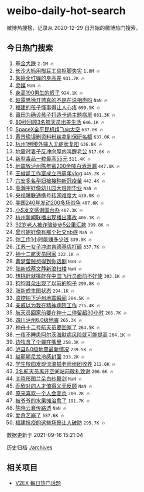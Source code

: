 # weibo-daily-hot-search

微博热搜榜，记录从 2020-12-29 日开始的微博热门搜索。

## 今日热门搜索

<!-- BEGIN -->

1. [基金大跌](https://s.weibo.com/weibo?q=%E5%9F%BA%E9%87%91%E5%A4%A7%E8%B7%8C&Refer=top) `2.1M 🔥`
1. [长沙大妈用掏耳工具抠脚失实](https://s.weibo.com/weibo?q=%23%E9%95%BF%E6%B2%99%E5%A4%A7%E5%A6%88%E7%94%A8%E6%8E%8F%E8%80%B3%E5%B7%A5%E5%85%B7%E6%8A%A0%E8%84%9A%E5%A4%B1%E5%AE%9E%23&Refer=top) `1.0M 🔥`
1. [朱婷全红婵的身高差](https://s.weibo.com/weibo?q=%23%E6%9C%B1%E5%A9%B7%E5%85%A8%E7%BA%A2%E5%A9%B5%E7%9A%84%E8%BA%AB%E9%AB%98%E5%B7%AE%23&Refer=top) `931.7K 🔥`
1. [灵媒](https://s.weibo.com/weibo?q=%E7%81%B5%E5%AA%92&Refer=top) `NaN 🔥`
1. [身高190男生的裤子](https://s.weibo.com/weibo?q=%23%E8%BA%AB%E9%AB%98190%E7%94%B7%E7%94%9F%E7%9A%84%E8%A3%A4%E5%AD%90%23&Refer=top) `924.1K 🔥`
1. [赵露思徐开骋真的不是在说相声吗](https://s.weibo.com/weibo?q=%23%E8%B5%B5%E9%9C%B2%E6%80%9D%E5%BE%90%E5%BC%80%E9%AA%8B%E7%9C%9F%E7%9A%84%E4%B8%8D%E6%98%AF%E5%9C%A8%E8%AF%B4%E7%9B%B8%E5%A3%B0%E5%90%97%23&Refer=top) `NaN 🔥`
1. [福建的孩子懂事得让人心疼](https://s.weibo.com/weibo?q=%23%E7%A6%8F%E5%BB%BA%E7%9A%84%E5%AD%A9%E5%AD%90%E6%87%82%E4%BA%8B%E5%BE%97%E8%AE%A9%E4%BA%BA%E5%BF%83%E7%96%BC%23&Refer=top) `699.5K 🔥`
1. [莆田为确诊孩子打造卡通主题病房](https://s.weibo.com/weibo?q=%23%E8%8E%86%E7%94%B0%E4%B8%BA%E7%A1%AE%E8%AF%8A%E5%AD%A9%E5%AD%90%E6%89%93%E9%80%A0%E5%8D%A1%E9%80%9A%E4%B8%BB%E9%A2%98%E7%97%85%E6%88%BF%23&Refer=top) `681.3K 🔥`
1. [80秒回顾3名航天员出差生活](https://s.weibo.com/weibo?q=%2380%E7%A7%92%E5%9B%9E%E9%A1%BE3%E5%90%8D%E8%88%AA%E5%A4%A9%E5%91%98%E5%87%BA%E5%B7%AE%E7%94%9F%E6%B4%BB%23&Refer=top) `646.1K 🔥`
1. [SpaceX全平民机组飞向太空](https://s.weibo.com/weibo?q=%23SpaceX%E5%85%A8%E5%B9%B3%E6%B0%91%E6%9C%BA%E7%BB%84%E9%A3%9E%E5%90%91%E5%A4%AA%E7%A9%BA%23&Refer=top) `637.0K 🔥`
1. [黄景瑜误删资料粉丝拿到保研名额](https://s.weibo.com/weibo?q=%23%E9%BB%84%E6%99%AF%E7%91%9C%E8%AF%AF%E5%88%A0%E8%B5%84%E6%96%99%E7%B2%89%E4%B8%9D%E6%8B%BF%E5%88%B0%E4%BF%9D%E7%A0%94%E5%90%8D%E9%A2%9D%23&Refer=top) `637.0K 🔥`
1. [杭州1例境外输入无症状复阳](https://s.weibo.com/weibo?q=%23%E6%9D%AD%E5%B7%9E1%E4%BE%8B%E5%A2%83%E5%A4%96%E8%BE%93%E5%85%A5%E6%97%A0%E7%97%87%E7%8A%B6%E5%A4%8D%E9%98%B3%23&Refer=top) `636.8K 🔥`
1. [地震时妻子反冲向屋内叫醒老公](https://s.weibo.com/weibo?q=%23%E5%9C%B0%E9%9C%87%E6%97%B6%E5%A6%BB%E5%AD%90%E5%8F%8D%E5%86%B2%E5%90%91%E5%B1%8B%E5%86%85%E5%8F%AB%E9%86%92%E8%80%81%E5%85%AC%23&Refer=top) `517.6K 🔥`
1. [新型毒品一粒最高55元](https://s.weibo.com/weibo?q=%23%E6%96%B0%E5%9E%8B%E6%AF%92%E5%93%81%E4%B8%80%E7%B2%92%E6%9C%80%E9%AB%9855%E5%85%83%23&Refer=top) `511.4K 🔥`
1. [地震致泸州陈年窖200余吨白酒泄漏](https://s.weibo.com/weibo?q=%23%E5%9C%B0%E9%9C%87%E8%87%B4%E6%B3%B8%E5%B7%9E%E9%99%88%E5%B9%B4%E7%AA%96200%E4%BD%99%E5%90%A8%E7%99%BD%E9%85%92%E6%B3%84%E6%BC%8F%23&Refer=top) `447.0K 🔥`
1. [王俊凯工作室成立四周年vlog](https://s.weibo.com/weibo?q=%23%E7%8E%8B%E4%BF%8A%E5%87%AF%E5%B7%A5%E4%BD%9C%E5%AE%A4%E6%88%90%E7%AB%8B%E5%9B%9B%E5%91%A8%E5%B9%B4vlog%23&Refer=top) `445.2K 🔥`
1. [六安多名孕妇被接种新冠疫苗](https://s.weibo.com/weibo?q=%23%E5%85%AD%E5%AE%89%E5%A4%9A%E5%90%8D%E5%AD%95%E5%A6%87%E8%A2%AB%E6%8E%A5%E7%A7%8D%E6%96%B0%E5%86%A0%E7%96%AB%E8%8B%97%23&Refer=top) `442.4K 🔥`
1. [高瀚宇好像幼儿园大班刚毕业](https://s.weibo.com/weibo?q=%23%E9%AB%98%E7%80%9A%E5%AE%87%E5%A5%BD%E5%83%8F%E5%B9%BC%E5%84%BF%E5%9B%AD%E5%A4%A7%E7%8F%AD%E5%88%9A%E6%AF%95%E4%B8%9A%23&Refer=top) `NaN 🔥`
1. [央视曝联通携号转网难度大](https://s.weibo.com/weibo?q=%23%E5%A4%AE%E8%A7%86%E6%9B%9D%E8%81%94%E9%80%9A%E6%90%BA%E5%8F%B7%E8%BD%AC%E7%BD%91%E9%9A%BE%E5%BA%A6%E5%A4%A7%23&Refer=top) `439.0K 🔥`
1. [美国240年发动200多场战争](https://s.weibo.com/weibo?q=%23%E7%BE%8E%E5%9B%BD240%E5%B9%B4%E5%8F%91%E5%8A%A8200%E5%A4%9A%E5%9C%BA%E6%88%98%E4%BA%89%23&Refer=top) `407.6K 🔥`
1. [小S发文感谢国台办](https://s.weibo.com/weibo?q=%23%E5%B0%8FS%E5%8F%91%E6%96%87%E6%84%9F%E8%B0%A2%E5%9B%BD%E5%8F%B0%E5%8A%9E%23&Refer=top) `407.3K 🔥`
1. [杭州新闻联播出现播出事故](https://s.weibo.com/weibo?q=%23%E6%9D%AD%E5%B7%9E%E6%96%B0%E9%97%BB%E8%81%94%E6%92%AD%E5%87%BA%E7%8E%B0%E6%92%AD%E5%87%BA%E4%BA%8B%E6%95%85%23&Refer=top) `406.1K 🔥`
1. [92岁老人被诈骗徒步5公里汇款](https://s.weibo.com/weibo?q=%2392%E5%B2%81%E8%80%81%E4%BA%BA%E8%A2%AB%E8%AF%88%E9%AA%97%E5%BE%92%E6%AD%A55%E5%85%AC%E9%87%8C%E6%B1%87%E6%AC%BE%23&Refer=top) `399.8K 🔥`
1. [曾可妮好像有那个社交nb症](https://s.weibo.com/weibo?q=%23%E6%9B%BE%E5%8F%AF%E5%A6%AE%E5%A5%BD%E5%83%8F%E6%9C%89%E9%82%A3%E4%B8%AA%E7%A4%BE%E4%BA%A4nb%E7%97%87%23&Refer=top) `NaN 🔥`
1. [你工作1小时能赚多少钱](https://s.weibo.com/weibo?q=%23%E4%BD%A0%E5%B7%A5%E4%BD%9C1%E5%B0%8F%E6%97%B6%E8%83%BD%E8%B5%9A%E5%A4%9A%E5%B0%91%E9%92%B1%23&Refer=top) `339.9K 🔥`
1. [江苏一女子冲进肯德基店打砸](https://s.weibo.com/weibo?q=%23%E6%B1%9F%E8%8B%8F%E4%B8%80%E5%A5%B3%E5%AD%90%E5%86%B2%E8%BF%9B%E8%82%AF%E5%BE%B7%E5%9F%BA%E5%BA%97%E6%89%93%E7%A0%B8%23&Refer=top) `337.7K 🔥`
1. [神十二航天员回家](https://s.weibo.com/weibo?q=%23%E7%A5%9E%E5%8D%81%E4%BA%8C%E8%88%AA%E5%A4%A9%E5%91%98%E5%9B%9E%E5%AE%B6%23&Refer=top) `322.1K 🔥`
1. [黄梦莹贼想得到你话剧](https://s.weibo.com/weibo?q=%23%E9%BB%84%E6%A2%A6%E8%8E%B9%E8%B4%BC%E6%83%B3%E5%BE%97%E5%88%B0%E4%BD%A0%E8%AF%9D%E5%89%A7%23&Refer=top) `NaN 🔥`
1. [张新成蔡文静新浪扫楼](https://s.weibo.com/weibo?q=%23%E5%BC%A0%E6%96%B0%E6%88%90%E8%94%A1%E6%96%87%E9%9D%99%E6%96%B0%E6%B5%AA%E6%89%AB%E6%A5%BC%23&Refer=top) `NaN 🔥`
1. [想挑衅就挑衅在中国飞行员面前不好使](https://s.weibo.com/weibo?q=%23%E6%83%B3%E6%8C%91%E8%A1%85%E5%B0%B1%E6%8C%91%E8%A1%85%E5%9C%A8%E4%B8%AD%E5%9B%BD%E9%A3%9E%E8%A1%8C%E5%91%98%E9%9D%A2%E5%89%8D%E4%B8%8D%E5%A5%BD%E4%BD%BF%23&Refer=top) `303.1K 🔥`
1. [狗狗耳朵出现了以前的狗子](https://s.weibo.com/weibo?q=%23%E7%8B%97%E7%8B%97%E8%80%B3%E6%9C%B5%E5%87%BA%E7%8E%B0%E4%BA%86%E4%BB%A5%E5%89%8D%E7%9A%84%E7%8B%97%E5%AD%90%23&Refer=top) `299.8K 🔥`
1. [张新成生图状态](https://s.weibo.com/weibo?q=%23%E5%BC%A0%E6%96%B0%E6%88%90%E7%94%9F%E5%9B%BE%E7%8A%B6%E6%80%81%23&Refer=top) `294.1K 🔥`
1. [监控拍下泸州地震瞬间](https://s.weibo.com/weibo?q=%23%E7%9B%91%E6%8E%A7%E6%8B%8D%E4%B8%8B%E6%B3%B8%E5%B7%9E%E5%9C%B0%E9%9C%87%E7%9E%AC%E9%97%B4%23&Refer=top) `284.5K 🔥`
1. [亲戚以为我在精神病院工作](https://s.weibo.com/weibo?q=%23%E4%BA%B2%E6%88%9A%E4%BB%A5%E4%B8%BA%E6%88%91%E5%9C%A8%E7%B2%BE%E7%A5%9E%E7%97%85%E9%99%A2%E5%B7%A5%E4%BD%9C%23&Refer=top) `275.4K 🔥`
1. [航天员回家前要在神十二停留超30小时](https://s.weibo.com/weibo?q=%23%E8%88%AA%E5%A4%A9%E5%91%98%E5%9B%9E%E5%AE%B6%E5%89%8D%E8%A6%81%E5%9C%A8%E7%A5%9E%E5%8D%81%E4%BA%8C%E5%81%9C%E7%95%99%E8%B6%8530%E5%B0%8F%E6%97%B6%23&Refer=top) `265.7K 🔥`
1. [四川泸州6.0级地震](https://s.weibo.com/weibo?q=%23%E5%9B%9B%E5%B7%9D%E6%B3%B8%E5%B7%9E6.0%E7%BA%A7%E5%9C%B0%E9%9C%87%23&Refer=top) `265.3K 🔥`
1. [神舟十二号航天员要回家了](https://s.weibo.com/weibo?q=%23%E7%A5%9E%E8%88%9F%E5%8D%81%E4%BA%8C%E5%8F%B7%E8%88%AA%E5%A4%A9%E5%91%98%E8%A6%81%E5%9B%9E%E5%AE%B6%E4%BA%86%23&Refer=top) `264.5K 🔥`
1. [一夜不睡患阿尔茨海默病风险就可能提高](https://s.weibo.com/weibo?q=%23%E4%B8%80%E5%A4%9C%E4%B8%8D%E7%9D%A1%E6%82%A3%E9%98%BF%E5%B0%94%E8%8C%A8%E6%B5%B7%E9%BB%98%E7%97%85%E9%A3%8E%E9%99%A9%E5%B0%B1%E5%8F%AF%E8%83%BD%E6%8F%90%E9%AB%98%23&Refer=top) `264.1K 🔥`
1. [边牧含了个蝉在嘴里](https://s.weibo.com/weibo?q=%23%E8%BE%B9%E7%89%A7%E5%90%AB%E4%BA%86%E4%B8%AA%E8%9D%89%E5%9C%A8%E5%98%B4%E9%87%8C%23&Refer=top) `258.3K 🔥`
1. [泸县6.0级地震最新情况](https://s.weibo.com/weibo?q=%23%E6%B3%B8%E5%8E%BF6.0%E7%BA%A7%E5%9C%B0%E9%9C%87%E6%9C%80%E6%96%B0%E6%83%85%E5%86%B5%23&Refer=top) `239.5K 🔥`
1. [赵丽颖尼龙冷感封面](https://s.weibo.com/weibo?q=%23%E8%B5%B5%E4%B8%BD%E9%A2%96%E5%B0%BC%E9%BE%99%E5%86%B7%E6%84%9F%E5%B0%81%E9%9D%A2%23&Refer=top) `233.2K 🔥`
1. [学生校园发现流浪猫老师组团收养](https://s.weibo.com/weibo?q=%23%E5%AD%A6%E7%94%9F%E6%A0%A1%E5%9B%AD%E5%8F%91%E7%8E%B0%E6%B5%81%E6%B5%AA%E7%8C%AB%E8%80%81%E5%B8%88%E7%BB%84%E5%9B%A2%E6%94%B6%E5%85%BB%23&Refer=top) `212.6K 🔥`
1. [3名航天员离开空间站前敬礼致谢](https://s.weibo.com/weibo?q=%233%E5%90%8D%E8%88%AA%E5%A4%A9%E5%91%98%E7%A6%BB%E5%BC%80%E7%A9%BA%E9%97%B4%E7%AB%99%E5%89%8D%E6%95%AC%E7%A4%BC%E8%87%B4%E8%B0%A2%23&Refer=top) `206.6K 🔥`
1. [关晓彤图兰朵白纱舞剑](https://s.weibo.com/weibo?q=%23%E5%85%B3%E6%99%93%E5%BD%A4%E5%9B%BE%E5%85%B0%E6%9C%B5%E7%99%BD%E7%BA%B1%E8%88%9E%E5%89%91%23&Refer=top) `NaN 🔥`
1. [乔欣对的人才值得义无反顾](https://s.weibo.com/weibo?q=%23%E4%B9%94%E6%AC%A3%E5%AF%B9%E7%9A%84%E4%BA%BA%E6%89%8D%E5%80%BC%E5%BE%97%E4%B9%89%E6%97%A0%E5%8F%8D%E9%A1%BE%23&Refer=top) `NaN 🔥`
1. [原来喜欢一个人会变怂](https://s.weibo.com/weibo?q=%23%E5%8E%9F%E6%9D%A5%E5%96%9C%E6%AC%A2%E4%B8%80%E4%B8%AA%E4%BA%BA%E4%BC%9A%E5%8F%98%E6%80%82%23&Refer=top) `200.2K 🔥`
1. [被爷爷的水果摊治愈了](https://s.weibo.com/weibo?q=%23%E8%A2%AB%E7%88%B7%E7%88%B7%E7%9A%84%E6%B0%B4%E6%9E%9C%E6%91%8A%E6%B2%BB%E6%84%88%E4%BA%86%23&Refer=top) `191.7K 🔥`
1. [陈晓云襄传路透](https://s.weibo.com/weibo?q=%23%E9%99%88%E6%99%93%E4%BA%91%E8%A5%84%E4%BC%A0%E8%B7%AF%E9%80%8F%23&Refer=top) `NaN 🔥`
1. [爱奇艺崩了](https://s.weibo.com/weibo?q=%E7%88%B1%E5%A5%87%E8%89%BA%E5%B4%A9%E4%BA%86&Refer=top) `587.6K 🔥`
1. [福建抗疫的这些场景让人破防](https://s.weibo.com/weibo?q=%23%E7%A6%8F%E5%BB%BA%E6%8A%97%E7%96%AB%E7%9A%84%E8%BF%99%E4%BA%9B%E5%9C%BA%E6%99%AF%E8%AE%A9%E4%BA%BA%E7%A0%B4%E9%98%B2%23&Refer=top) `295.7K 🔥`

数据更新于 2021-09-16 15:21:04

<!-- END -->

历史归档 [./archives](./archives)

## 相关项目

- [V2EX 每日热门话题](https://github.com/boojack/v2ex-daily-hot-topic)
